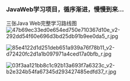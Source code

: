 ### JavaWeb学习项目，循序渐进，慢慢到来...

三张Java Web完整学习路线图
![47b69ec33ed0e654ed750e710367d10e_v2-292dd54f60e696d3bd25db91b9ee0da5_r.jpg](http://upload-images.jianshu.io/upload_images/6855212-f7e41de528dd4f3e.jpg?imageMogr2/auto-orient/strip%7CimageView2/2/w/1240)

![85e4122d1d251deb651a939a76f78b11_v2-d72420fc2d1a1b097971a4ced17a0bfb_r.jpg](http://upload-images.jianshu.io/upload_images/6855212-5d06e35193c5e8b5.jpg?imageMogr2/auto-orient/strip%7CimageView2/2/w/1240)

![03f3aa121bb8c1c92b13a693f7a6323c_v2-b2e324b54fa67345d293427485edfd37_r.jpg](http://upload-images.jianshu.io/upload_images/6855212-7b029792716aed01.jpg?imageMogr2/auto-orient/strip%7CimageView2/2/w/1240)
